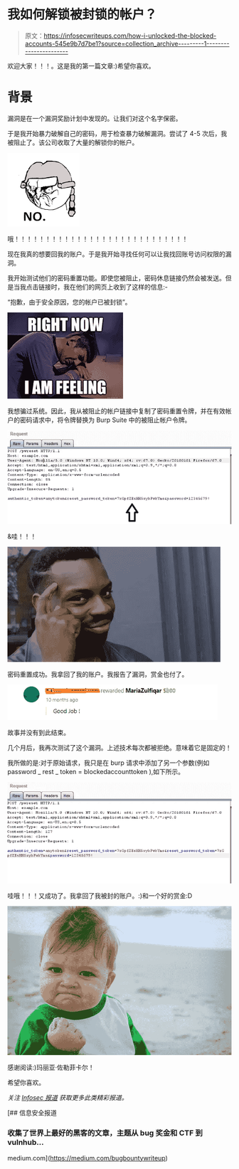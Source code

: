 # 我如何解锁被封锁的帐户？

> 原文：<https://infosecwriteups.com/how-i-unlocked-the-blocked-accounts-545e9b7d7be1?source=collection_archive---------1----------------------->

欢迎大家！！！。这是我的第一篇文章:)希望你喜欢。

# **背景**

漏洞是在一个漏洞奖励计划中发现的。让我们对这个名字保密。

于是我开始暴力破解自己的密码，用于检查暴力破解漏洞。尝试了 4-5 次后，我被阻止了。该公司收取了大量的解锁你的帐户。

![](img/ec021cc9d2b7e9edb23841581d09a92f.png)

哦！！！！！！！！！！！！！！！！！！！！！！！！！！！！

现在我真的想要回我的账户。于是我开始寻找任何可以让我找回账号访问权限的漏洞。

我开始测试他们的密码重置功能。即使您被阻止，密码休息链接仍然会被发送。但是当我点击链接时，我在他们的网页上收到了这样的信息:-

“抱歉，由于安全原因，您的帐户已被封锁”。

![](img/230a371e3099d29354e2ece34cb32f0a.png)

我想骗过系统。因此，我从被阻止的帐户链接中复制了密码重置令牌，并在有效帐户的密码请求中，将令牌替换为 Burp Suite 中的被阻止帐户令牌。

![](img/5c4b4d7c3093825d0e57ff2d575b08f2.png)

&哇！！！

![](img/2c2216e8304db99ce98a30d0808846ce.png)

密码重置成功。我拿回了我的账户。我报告了漏洞，赏金也付了。

![](img/1015ab56444cc3a19b529557cda47462.png)

故事并没有到此结束。

几个月后，我再次测试了这个漏洞。上述技术每次都被拒绝。意味着它是固定的！

我所做的是:对于原始请求，我只是在 burp 请求中添加了另一个参数(例如 password _ rest _ token = blockedaccounttoken ),如下所示。

![](img/46f9ecd54cd636080f7724a428b868d7.png)

哇哦！！！又成功了。我拿回了我被封的账户。:)和一个好的赏金:D

![](img/7393126a00c179546a7b88c38b4d1bf0.png)

感谢阅读:)玛丽亚·佐勒菲卡尔！

希望你喜欢。

*关注* [*Infosec 报道*](https://medium.com/bugbountywriteup) *获取更多此类精彩报道。*

[](https://medium.com/bugbountywriteup) [## 信息安全报道

### 收集了世界上最好的黑客的文章，主题从 bug 奖金和 CTF 到 vulnhub…

medium.com](https://medium.com/bugbountywriteup)